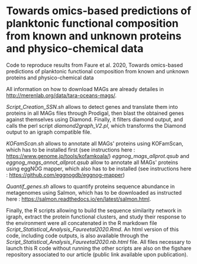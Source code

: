 # Towards omics-based predictions of planktonic functional composition from known and unknown proteins and physico-chemical data
Code to reproduce results from Faure et al. 2020, Towards omics-based predictions of planktonic functional composition from known and unknown proteins and physico-chemical data

All information on how to download MAGs are already detailes in http://merenlab.org/data/tara-oceans-mags/.

*Script_Creation_SSN.sh* allows to detect genes and translate them into proteins in all MAGs files through Prodigal, then blast the obtained genes against themselves using Diamond. Finally, it filters diamond output, and calls the perl script *diamond2graph_V2.pl*, which transforms the Diamond output to an igraph compatible file.

*KOFamScan.sh* allows to annotate all MAGs' proteins using KOFamScan, which has to be installed first (see instructions here : https://www.genome.jp/tools/kofamkoala/)
*eggnog_mags_allprot.qsub* and *eggnog_mags_annot_allprot.qsub* allow to annotate all MAGs' proteins using eggNOG mapper, which also has to be installed (see instructions here : https://github.com/eggnogdb/eggnog-mapper)

*Quantif_genes.sh* allows to quantify proteins sequence abundance in metagenomes using Salmon, which has to be downloaded as instructed here : https://salmon.readthedocs.io/en/latest/salmon.html.

Finally, the R scripts allowing to build the sequence similarity network in igraph, extract the protein functional clusters, and study their response to the environment were all concatenated in the R markdown file *Script_Statistical_Analysis_Faureetal2020.Rmd*. An html version of this code, including code outputs, is also available through the *Script_Statistical_Analysis_Faureetal2020.nb.html* file. 
All files necessary to launch this R code without running the other scripts are also on the figshare repository associated to our article (public link available upon publication).
